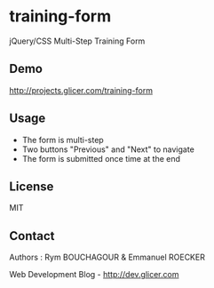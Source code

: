 # training-form

jQuery/CSS Multi-Step Training Form

## Demo

http://projects.glicer.com/training-form


## Usage

* The form is multi-step 
* Two buttons "Previous" and "Next" to navigate
* The form is submitted once time at the end

## License 

MIT

## Contact

Authors : Rym BOUCHAGOUR & Emmanuel ROECKER

Web Development Blog - http://dev.glicer.com


